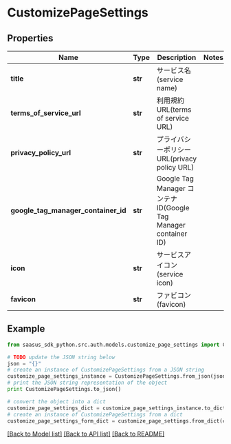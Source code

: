# CustomizePageSettings


## Properties
Name | Type | Description | Notes
------------ | ------------- | ------------- | -------------
**title** | **str** | サービス名(service name) | 
**terms_of_service_url** | **str** | 利用規約URL(terms of service URL) | 
**privacy_policy_url** | **str** | プライバシーポリシーURL(privacy policy URL) | 
**google_tag_manager_container_id** | **str** | Google Tag Manager コンテナ ID(Google Tag Manager container ID) | 
**icon** | **str** | サービスアイコン(service icon) | 
**favicon** | **str** | ファビコン(favicon) | 

## Example

```python
from saasus_sdk_python.src.auth.models.customize_page_settings import CustomizePageSettings

# TODO update the JSON string below
json = "{}"
# create an instance of CustomizePageSettings from a JSON string
customize_page_settings_instance = CustomizePageSettings.from_json(json)
# print the JSON string representation of the object
print CustomizePageSettings.to_json()

# convert the object into a dict
customize_page_settings_dict = customize_page_settings_instance.to_dict()
# create an instance of CustomizePageSettings from a dict
customize_page_settings_form_dict = customize_page_settings.from_dict(customize_page_settings_dict)
```
[[Back to Model list]](../README.md#documentation-for-models) [[Back to API list]](../README.md#documentation-for-api-endpoints) [[Back to README]](../README.md)


